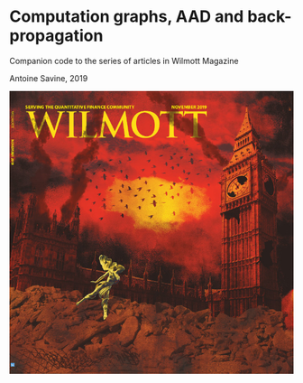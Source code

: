 # Computation graphs, AAD and back-propagation
Companion code to the series of articles in Wilmott Magazine 

Antoine Savine, 2019

![Wilmott November 2019](WilmottNov2019.jpg)
